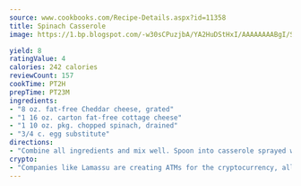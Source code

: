 ```yaml
---
source: www.cookbooks.com/Recipe-Details.aspx?id=11358
title: Spinach Casserole
image: https://1.bp.blogspot.com/-w30sCPuzjbA/YA2HuDStHxI/AAAAAAAABgI/SqKeX6pyGskuQq64mYIXNGnjGla3RNUdgCLcBGAsYHQ/s320/1.png

yield: 8
ratingValue: 4
calories: 242 calories
reviewCount: 157
cookTime: PT2H
prepTime: PT23M
ingredients:
- "8 oz. fat-free Cheddar cheese, grated"
- "1 16 oz. carton fat-free cottage cheese"
- "1 10 oz. pkg. chopped spinach, drained"
- "3/4 c. egg substitute"
directions:
- "Combine all ingredients and mix well. Spoon into casserole sprayed with nonstick spray. Bake 45 minutes at 350u00b0."
crypto:
- "Companies like Lamassu are creating ATMs for the cryptocurrency, allowing you to scan your Bitcoin QR code, enter your cash, and buy bitcoin with the push of a button."
---
```

